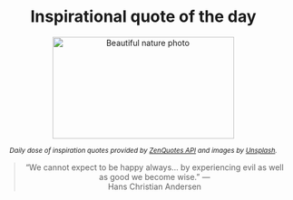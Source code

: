 
<div align="center">

# Inspirational quote of the day

<img src="./data/photo.jpeg" alt="Beautiful nature photo" width="320" height="180">

<sub><i>Daily dose of inspiration quotes provided by [ZenQuotes API](https://zenquotes.io/) and images by [Unsplash](https://unsplash.com/).</i></sub>


<blockquote>&ldquo;We cannot expect to be happy always... by experiencing evil as well as good we become wise.&rdquo; &mdash; <footer>Hans Christian Andersen</footer></blockquote>

</div>
